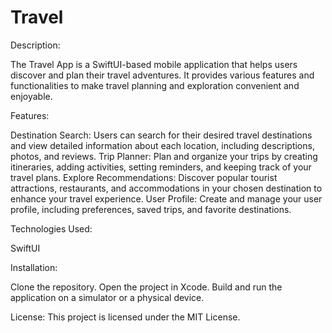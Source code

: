# Travel

Description:

The Travel App is a SwiftUI-based mobile application that helps users discover and plan their travel adventures. It provides various features and functionalities to make travel planning and exploration convenient and enjoyable.

Features:

Destination Search: Users can search for their desired travel destinations and view detailed information about each location, including descriptions, photos, and reviews.
Trip Planner: Plan and organize your trips by creating itineraries, adding activities, setting reminders, and keeping track of your travel plans.
Explore Recommendations: Discover popular tourist attractions, restaurants, and accommodations in your chosen destination to enhance your travel experience.
User Profile: Create and manage your user profile, including preferences, saved trips, and favorite destinations.

Technologies Used:

SwiftUI


Installation:

Clone the repository.
Open the project in Xcode.
Build and run the application on a simulator or a physical device.


License:
This project is licensed under the MIT License.
